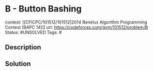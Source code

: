 # B - Button Bashing

contest: [[CFICPC/101512/101512|2014 Benelux Algorithm Programming Contest (BAPC 14)]]
url: https://codeforces.com/gym/101512/problem/B
Status: #UNSOLVED
Tags: #

## Description

## Solution

